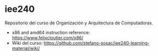 # iee240
Repositorio del curso de Organización y Arquitectura de Computadoras.
- x86 and amd64 instruction reference: https://www.felixcloutier.com/x86/
- Wiki del curso: https://github.com/stefano-sosac/iee240-learning-material/wiki/
